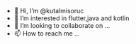 - 👋 Hi, I’m @kutalmisoruc
- 👀 I’m interested in flutter,java and kotlin
- 💞️ I’m looking to collaborate on ...
- 📫 How to reach me ...

<!---
kutalmisoruc/kutalmisoruc is a ✨ special ✨ repository because its `README.md` (this file) appears on your GitHub profile.
You can click the Preview link to take a look at your changes.
--->
